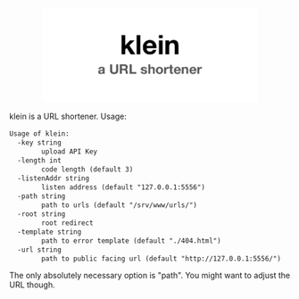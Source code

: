 <p align="center">
  <img src="/klein.png" alt="klein logo" width="386" />
</p>

klein is a URL shortener. Usage:

```
Usage of klein:
  -key string
    	upload API Key
  -length int
    	code length (default 3)
  -listenAddr string
    	listen address (default "127.0.0.1:5556")
  -path string
    	path to urls (default "/srv/www/urls/")
  -root string
    	root redirect
  -template string
    	path to error template (default "./404.html")
  -url string
    	path to public facing url (default "http://127.0.0.1:5556/")
```

The only absolutely necessary option is "path". You might want to adjust the URL though.
